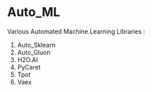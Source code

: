 # Auto_ML
Various Automated Machine Learning Libraries :
  1. Auto_Sklearn
  2. Auto_Gluon
  3. H2O.AI
  4. PyCaret
  5. Tpot
  6. Vaex
